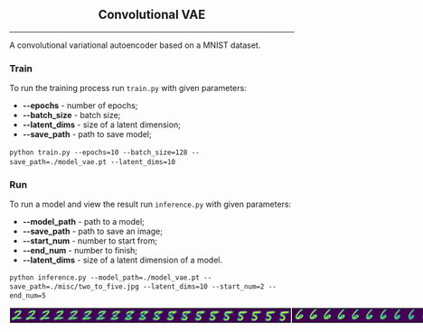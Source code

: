 <h2 align="center">Convolutional VAE</h2>
<hr>

A convolutional variational autoencoder based on a MNIST dataset.

### Train
To run the training process run ``train.py`` with given parameters:

* **--epochs** - number of epochs; 
* **--batch_size** - batch size;
* **--latent_dims** - size of a latent dimension;
* **--save_path** - path to save model;

``
python train.py --epochs=10 --batch_size=128 --save_path=./model_vae.pt --latent_dims=10
``

### Run

To run a model and view the result run ``inference.py`` with given parameters:

* **--model_path** - path to a model; 
* **--save_path** - path to save an image;
* **--start_num** - number to start from;
* **--end_num** - number to finish;
* **--latent_dims** - size of a latent dimension of a model.

```
python inference.py --model_path=./model_vae.pt --save_path=./misc/two_to_five.jpg --latent_dims=10 --start_num=2 --end_num=5
```

<div style="display: flex; flex-direction: row;">
    <img src="./misc/two_to_five.jpg" width="100%">
    <img src="./misc/six_to_one.jpg" width="100%">
</div>
